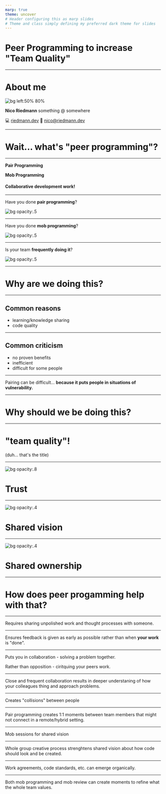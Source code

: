 ```yaml
---
marp: true
theme: uncover 
# Header configuring this as marp slides
# Theme and class simply defining my preferred dark theme for slides
---
```


<!-- _class: invert -->

# Peer Programming to increase "Team Quality"

---

# About me

![bg left:50% 80%](https://riedmann.dev/img/me_bw.png)

**Nico Riedmann**
something @ somewhere

:computer: [riedmann.dev](https://riedmann.dev)
:email: [nico@riedmann.dev](mailto:nico@riedmann.dev)

---
<!-- _class: invert -->
# Wait... what's "peer programming"? 

---

**Pair Programming**

**Mob Programming**

#### Collaborative development work!

---
<!-- _class: invert -->
Have you done **pair programming**?

![bg opacity:.5](/img/peer-programming/prashant-saini-5RiMmxSeM4k-unsplash.jpg)

---

<!-- _class: invert -->
Have you done **mob programming**?

![bg opacity:.5](/img/peer-programming/rafael-garcin-a0R2-WdAmzc-unsplash.jpg)

---

<!-- _class: invert -->
Is your team **frequently doing it**?

![bg opacity:.5](/img/peer-programming/gsightfotos-huz1Wf1Q8ic-unsplash.jpg)


---
<!-- _class: invert -->
# Why are we doing this?

---

## Common reasons

* learning/knowledge sharing
* code quality

---

## Common criticism

* no proven benefits
* inefficient
* difficult for some people

---

Pairing can be difficult...
**because it puts people in situations of vulnerability.** 

---
<!-- _class: invert -->
# Why should we be doing this?

---

# "team quality"!

(duh... that's the title)

---

<!-- _class: invert -->
![bg opacity:.8](/img/peer-programming/fabian-gieske-cbIKeuURaq8-unsplash.jpg)

# Trust

---

<!-- _class: invert -->
![bg opacity:.4](/img/peer-programming/torsten-dederichs-XRcEsQKTWGk-unsplash.jpg)

# Shared vision

---

<!-- _class: invert -->
![bg opacity:.4](/img/peer-programming/jen-theodore-CiMITAJtb6I-unsplash.jpg)

# Shared ownership

---

<!-- _class: invert -->
# How does peer progamming help with that?

---

Requires sharing unpolished work and thought processes with someone.

---

Ensures feedback is given as early as possible rather than when **your work** is "done".

---

Puts you in collaboration - solving a problem together.

Rather than opposition - ciritquing your peers work.

---

Close and frequent collaboration results in deeper understaning of how your colleagues thing and approach problems. 

---

<!-- _class: invert -->
Creates "collisions" between people

---

Pair programming creates 1:1 moments between team members that might not connect in a remote/hybrid setting. 

---

<!-- _class: invert -->
Mob sessions for shared vision

---

Whole group creative process strenghtens shared vision about how code should look and be created.

---

Work agreements, code standards, etc. can emerge organically. 

---

Both mob programming and mob review can create moments to refine what the whole team values.

